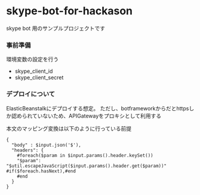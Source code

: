 # skype-bot-for-hackason

skype bot 用のサンプルプロジェクトです

### 事前準備

環境変数の設定を行う
* skype_client_id
* skype_client_secret


### デプロイについて

ElasticBeanstalkにデプロイする想定。
ただし、botframeworkからだとhttpsしか認められていないため、APIGatewayをプロキシとして利用する

本文のマッピング変換は以下のように行っている前提

```
{
  "body" : $input.json('$'),
  "headers": {
    #foreach($param in $input.params().header.keySet())
    "$param": "$util.escapeJavaScript($input.params().header.get($param))" #if($foreach.hasNext),#end
    #end  
  }
}
```